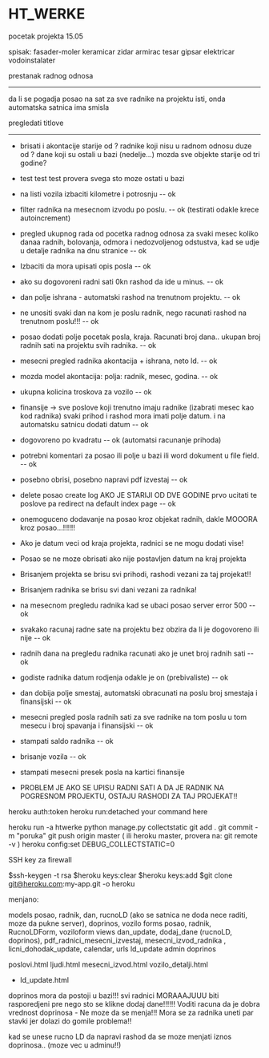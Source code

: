 # HT_WERKE
pocetak projekta 15.05


spisak:
fasader-moler
keramicar
zidar
armirac
tesar
gipsar
elektricar
vodoinstalater

prestanak radnog odnosa

__________________________________________________________________________________________________________


da li se pogadja posao na sat za sve radnike na projektu isti, onda automatska satnica ima smisla

pregledati titlove



----------------------------------------------------




- brisati i akontacije starije od ?  radnike koji nisu u radnom odnosu duze od ? dane koji su ostali u bazi  (nedelje...)
mozda sve objekte starije od tri godine?
- test test test provera svega sto moze ostati u bazi


- na listi vozila izbaciti kilometre i potrosnju  --  ok
- filter radnika na mesecnom izvodu po poslu.  --  ok (testirati odakle krece autoincrement)
- pregled ukupnog rada od pocetka radnog odnosa za svaki mesec koliko danaa radnih, bolovanja, odmora i nedozvoljenog odstustva,
 kad se udje u detalje radnika na dnu stranice  -- ok
- Izbaciti da mora upisati opis posla -- ok
- ako su dogovoreni radni sati 0kn rashod da ide u minus. --  ok
- dan polje ishrana - automatski rashod na trenutnom projektu.  --  ok
- ne unositi svaki dan na kom je poslu radnik, nego racunati rashod na trenutnom poslu!!!  --  ok
- posao dodati polje pocetak posla, kraja. Racunati broj dana..  ukupan broj radnih sati na projektu svih radnika. --  ok
- mesecni pregled radnika akontacija + ishrana, neto ld.  --  ok
- mozda model akontacija: polja: radnik, mesec, godina.  --  ok
- ukupna kolicina troskova za vozilo -- ok
- finansije -> sve poslove koji trenutno imaju radnike (izabrati mesec kao kod radnika) svaki prihod i rashod mora imati polje datum. i na automatsku satnicu dodati datum   --  ok
- dogovoreno po kvadratu  --  ok  (automatsi racunanje prihoda)
- potrebni komentari za posao ili polje u bazi ili word dokument u file field.  --  ok
- posebno obrisi, posebno napravi pdf izvestaj -- ok
- delete posao create log  AKO JE STARIJI OD DVE GODINE prvo ucitati te poslove pa redirect na default index page  --  ok


- onemoguceno dodavanje na posao kroz objekat radnih, dakle MOOORA kroz posao...!!!!!!
- Ako je datum veci od kraja projekta, radnici se ne mogu dodati vise!
- Posao se ne moze obrisati ako nije postavljen datum na kraj projekta
- Brisanjem projekta se brisu svi prihodi, rashodi vezani za taj projekat!!
- Brisanjem radnika se brisu svi dani vezani za radnika!


- na mesecnom pregledu radnika kad se ubaci posao  server error 500  --  ok
- svakako racunaj radne sate na projektu bez obzira da li je dogovoreno ili nije  --  ok
- radnih dana na pregledu radnika racunati ako je unet broj radnih sati  --  ok
- godiste radnika  datum rodjenja  odakle je on  (prebivaliste)  --  ok
- dan dobija polje smestaj, automatski obracunati na poslu broj smestaja i finansijski  --  ok
- mesecni pregled posla radnih sati za sve radnike na tom poslu u tom mesecu i broj spavanja i finansijski -- ok
- stampati saldo radnika -- ok
- brisanje vozila -- ok


- stampati mesecni presek posla na kartici finansije




- PROBLEM JE AKO SE UPISU RADNI SATI A DA JE RADNIK NA POGRESNOM PROJEKTU, OSTAJU RASHODI ZA TAJ PROJEKAT!!




heroku auth:token
heroku run:detached your command here

heroku run -a htwerke python manage.py collectstatic
git add .
git commit -m "poruka"
git push origin master ( ili heroku master, provera na: git remote -v )
heroku config:set DEBUG_COLLECTSTATIC=0


SSH key za firewall

$ssh-keygen -t rsa
$heroku keys:clear
$heroku keys:add 
$git clone git@heroku.com:my-app.git -o heroku



menjano:





models posao, radnik, dan, rucnoLD  (ako se satnica ne doda nece raditi, moze da pukne server),  doprinos, vozilo
forms posao, radnik, RucnoLDForm, voziloform
views dan_update, dodaj_dane (rucnoLD, doprinos), pdf_radnici_mesecni_izvestaj, mesecni_izvod_radnika    ,    licni_dohodak_update, calendar, 
urls ld_update
admin doprinos

poslovi.html
ljudi.html
mesecni_izvod.html
vozilo_detalji.html
+ ld_update.html

doprinos mora da postoji u bazi!!!
svi radnici MORAAAJUUU biti rasporedjeni pre nego sto se klikne dodaj dane!!!!!!
Voditi racuna da je dobra vrednost doprinosa - Ne moze da se menja!!!
Mora se za radnika uneti par stavki jer dolazi do gomile problema!!


kad se unese rucno LD da napravi rashod
da se moze menjati iznos doprinosa.. (moze vec u adminu!!)